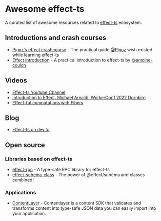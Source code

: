 # Awesome effect-ts

A curated list of awesome resources related to [effect-ts](https://www.effect.website/) ecosystem.

## Introductions and crash courses

- [Pigoz's effect crashcourse](https://github.com/pigoz/effect-crashcourse) - The practical guide [@Pigoz](https://twitter.com/pigoz) wish existed while learning effect-ts
- [Effect introduction](https://github.com/antoine-coulon/effect-introduction) - A practical introduction to effect-ts by [@antoine-coulon](https://twitter.com/c9antoine)

## Videos

- [Effect-ts Youtube Channel](https://www.youtube.com/@effect-ts)
- [Introduction to Effect, Michael Arnaldi, WorkerConf 2022 Dornbirn](https://www.youtube.com/watch?v=zrNr3JVUc8I)
- [Effect-ful computations with Fibers](https://www.youtube.com/watch?v=uwALExyq4NY)

## Blog

- [Effect-ts on dev.to](https://dev.to/effect-ts)

## Open source

### Libraries based on effect-ts

- [effect-rpc](https://github.com/tim-smart/effect-rpc) - A type-safe RPC library for effect-ts
- [effect-schema-class](https://github.com/tim-smart/effect-schema-class) - The power of @effect/schema and classes combined!

### Applications

- [ContentLayer](https://github.com/contentlayerdev/contentlayer) - Contentlayer is a content SDK that validates and transforms content into type-safe JSON data you can easily import into your application.
